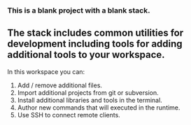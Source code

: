 ### This is a blank project with a blank stack. 

## The stack includes common utilities for development including tools for adding additional tools to your workspace.

In this workspace you can:
1. Add / remove additional files.
2. Import additional projects from git or subversion.
3. Install additional libraries and tools in the terminal.
4. Author new commands that will executed in the runtime.
5. Use SSH to connect remote clients.
